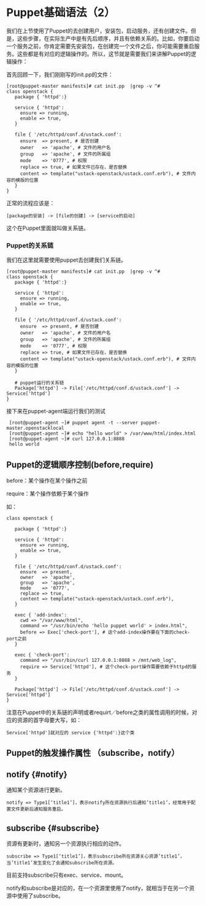 # Puppet基础语法（2）

我们在上节使用了Puppet的去创建用户，安装包，启动服务，还有创建文件。但是，这些步骤，在实际生产中是有先后顺序，并且有依赖关系的。比如，你要启动一个服务之前，你肯定需要先安装包，在创建完一个文件之后，你可能需要重启服务。这些都是有对应的逻辑操作的。所以，这节就是需要我们来讲解Puppet的逻辑操作：

首先回顾一下，我们刚刚写的init.pp的文件：

```
[root@puppet-master manifests]# cat init.pp  |grep -v ^#
class openstack {
   package { 'httpd':}

   service { 'httpd':
     ensure => running,
     enable => true,
   }

   file { '/etc/httpd/conf.d/ustack.conf':
     ensure  => present, # 是否创建
     owner   => 'apache', # 文件的用户名
     group   => 'apache', # 文件的所属组
     mode    => '0777', # 权限
     replace => true, # 如果文件已存在，是否替换
     content => template("ustack-openstack/ustack.conf.erb"), # 文件内容的模版的位置
   }
}
```

正常的流程应该是：

```
[package的安装] -> [file的创建] -> [service的启动]
```

这个在Puppet里面就叫做关系链。

### Puppet的关系链

我们在这里就需要使用puppet去创建我们关系链。

```
[root@puppet-master manifests]# cat init.pp  |grep -v ^#
class openstack {
   package { 'httpd':}

   service { 'httpd':
     ensure => running,
     enable => true,
   }

   file { '/etc/httpd/conf.d/ustack.conf':
     ensure  => present, # 是否创建
     owner   => 'apache', # 文件的用户名
     group   => 'apache', # 文件的所属组
     mode    => '0777', # 权限
     replace => true, # 如果文件已存在，是否替换
     content => template("ustack-openstack/ustack.conf.erb"), # 文件内容的模版的位置
   }

   # puppet运行的关系链
   Package['httpd'] -> File['/etc/httpd/conf.d/ustack.conf'] -> Service['httpd']
}
```

接下来在puppet-agent端运行我们的测试

```
 [root@puppet-agent ~]# puppet agent -t --server puppet-master.openstacklocal
 [root@puppet-agent ~]# echo "hello world" > /var/www/html/index.html
 [root@puppet-agent ~]# curl 127.0.0.1:8888
 hello world
```

## Puppet的逻辑顺序控制\(before,require\)

before：某个操作在某个操作之前

require：某个操作依赖于某个操作

如：

```
class openstack {

   package { 'httpd':}

   service { 'httpd':
     ensure => running,
     enable => true,
   }

   file { '/etc/httpd/conf.d/ustack.conf':
     ensure  => present,
     owner   => 'apache',
     group   => 'apache',
     mode    => '0777',
     replace => true,
     content => template("ustack-openstack/ustack.conf.erb"),
   }

   exec { 'add-index':
     cwd => "/var/www/html",
     command => "/usr/bin/echo 'hello puppet world' > index.html",
     before => Exec['check-port'], # 这个add-index操作要在下面的check-port之前
   }

   exec { 'check-port':
     command => "/usr/bin/curl 127.0.0.1:8888 > /mnt/web_log",
     require => Service['httpd'], # 这个check-port操作需要依赖于httpd的服务
   }

   Package['httpd'] -> File['/etc/httpd/conf.d/ustack.conf'] -> Service['httpd']
}
```

注意在Puppet中的关系链的声明或者requirt／before之类的属性调用的时候，对应的资源的首字母要大写，如：

```
Service['httpd']就对应的 service {'httpd':}这个类
```

## Puppet的触发操作属性 （subscribe，notify）

## notify {#notify}

通知某个资源进行更新。

```
notify => Type1[‘title1’]，表示notify所在资源执行后通知’title1’，经常用于配置文件更新后通知服务重启。
```

## subscribe {#subscribe}

资源有更新时，通知另一个资源执行相应的动作。

```
subscribe => Type1[‘title1’]，表示subscribe所在资源关心资源’title1’，当’title1’发生变化了会通知subscribe所在资源。
```

目前支持subscribe只有exec、service、mount。

notify和subscribe是对应的，在一个资源里使用了notify，就相当于在另一个资源中使用了subscribe。


